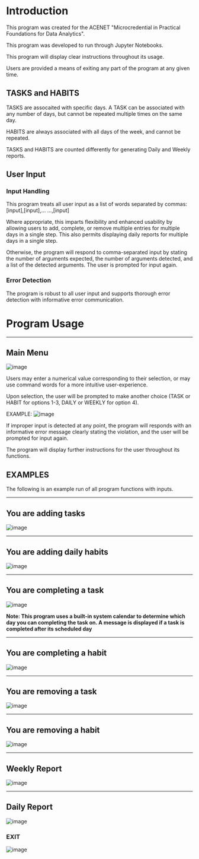 # Introduction
This program was created for the ACENET "Microcredential in Practical Foundations for Data Analytics".

This program was developed to run through Jupyter Notebooks.

This program will display clear instructions throughout its usage.

Users are provided a means of exiting any part of the program at any given time.

## TASKS and HABITS

TASKS are assocaited with specific days. A TASK can be associated with any number of days, but cannot
be repeated multiple times on the same day.

HABITS are always associated with all days of the week, and cannot be repeated. 

TASKS and HABITS are counted differently for generating Daily and Weekly reports.

## User Input

### Input Handling
This program treats all user input as a list of words separated by commas:
[input],[input],... ...,[input]

Where appropriate, this imparts flexibility and enhanced usability by allowing users to add, complete,
or remove multiple entries for multiple days in a single step. This also permits displaying daily reports
for multiple days in a single step.

Otherwise, the program will respond to comma-separated input by stating the number of arguments expected,
the number of arguments detected, and a list of the detected arguments. The user is prompted for input
again.

### Error Detection
The program is robust to all user input and supports thorough error detection with informative error 
communication.

# Program Usage
----------------------------
Main Menu
----------------------------

![image](https://github.com/user-attachments/assets/b397e3a0-5a72-4586-922a-6365ca3ab49b)


Users may enter a numerical value corresponding to their selection, or may use command words for a more 
intuitive user-experience.

Upon selection, the user will be prompted to make another choice (TASK or HABIT for options 1-3, DAILY 
or WEEKLY for option 4).

EXAMPLE:
![image](https://github.com/user-attachments/assets/55de0bce-a055-4260-8c9c-7519b3b3f9c7)

If improper input is detected at any point, the program will responds with an informative error message 
clearly stating the violation, and the user will be prompted for input again.

The program will display further instructions for the user throughout its functions.

## EXAMPLES

The following is an example run of all program functions with inputs.

---------------------
You are adding tasks
---------------------

![image](https://github.com/user-attachments/assets/65e6786b-4818-4002-b7dd-e32b31a7f480)

----------------------------
You are adding daily habits
----------------------------

![image](https://github.com/user-attachments/assets/3b0cc928-b722-4b2a-bba9-b292756042c9)

----------------------------
You are completing a task
----------------------------

![image](https://github.com/user-attachments/assets/f271ae25-13f3-423b-af67-49e81b2307da)

**Note: This program uses a built-in system calendar to determine which day you can completing the task on.
A message is displayed if a task is completed after its scheduled day**

----------------------------
You are completing a habit
----------------------------

![image](https://github.com/user-attachments/assets/ce3deabb-1a21-4232-bbc5-9dff790132bf)

----------------------------
You are removing a task
----------------------------

![image](https://github.com/user-attachments/assets/1a997116-c7a8-4fa2-b274-247a2e5f2c63)

----------------------------
You are removing a habit
----------------------------

![image](https://github.com/user-attachments/assets/8280564c-9090-4a01-8ff4-e0ef6198fd4b)

----------------------------
Weekly Report
----------------------------

![image](https://github.com/user-attachments/assets/41d8063e-8ce2-4d7b-bf2f-05133caee48a)

----------------------------
Daily Report
----------------------------

![image](https://github.com/user-attachments/assets/a0cd71e6-f456-474c-85c7-05990ba29872)

### EXIT

![image](https://github.com/user-attachments/assets/cad5c3ec-9430-4e9d-964b-9573b6c9ecda)

